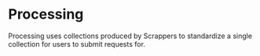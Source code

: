Processing
============

Processing uses collections produced by Scrappers to standardize a single
collection for users to submit requests for.
